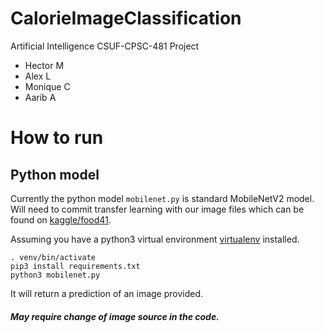 # CalorieImageClassification
Artificial Intelligence CSUF-CPSC-481 Project
- Hector M
- Alex L
- Monique C
- Aarib A

# How to run
## Python model
Currently the python model `mobilenet.py` is standard MobileNetV2 model. Will need to commit transfer learning with our image files which can be found on [kaggle/food41](https://www.kaggle.com/kmader/food41/version/5).

Assuming you have a python3 virtual environment [virtualenv](https://pypi.org/project/virtualenv/) installed.
```
. venv/bin/activate
pip3 install requirements.txt
python3 mobilenet.py
```
It will return a prediction of an image provided.
##### May require change of image source in the code.

